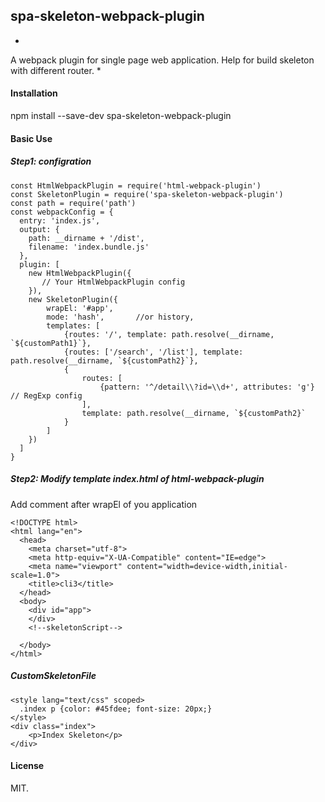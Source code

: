 ## spa-skeleton-webpack-plugin

*
A webpack plugin for single page web application. Help for build skeleton with different router.
*

#### Installation

npm install --save-dev spa-skeleton-webpack-plugin

#### Basic Use
##### Step1: configration

```
const HtmlWebpackPlugin = require('html-webpack-plugin')
const SkeletonPlugin = require('spa-skeleton-webpack-plugin')
const path = require('path')
const webpackConfig = {
  entry: 'index.js',
  output: {
    path: __dirname + '/dist',
    filename: 'index.bundle.js'
  },
  plugin: [
    new HtmlWebpackPlugin({
       // Your HtmlWebpackPlugin config
    }),
    new SkeletonPlugin({
        wrapEl: '#app',
        mode: 'hash',       //or history,
        templates: [
            {routes: '/', template: path.resolve(__dirname, `${customPath1}`},
            {routes: ['/search', '/list'], template: path.resolve(__dirname, `${customPath2}`},
            {
                routes: [
                    {pattern: '^/detail\\?id=\\d+', attributes: 'g'}   // RegExp config
                ],
                template: path.resolve(__dirname, `${customPath2}`
            }
        ]
    })
  ]
}
```

##### Step2: Modify template index.html of html-webpack-plugin
Add comment <!--skeletonScript--> after wrapEl of you application

```
<!DOCTYPE html>
<html lang="en">
  <head>
    <meta charset="utf-8">
    <meta http-equiv="X-UA-Compatible" content="IE=edge">
    <meta name="viewport" content="width=device-width,initial-scale=1.0">
    <title>cli3</title>
  </head>
  <body>
    <div id="app">
    </div>
    <!--skeletonScript-->

  </body>
</html>
```

##### CustomSkeletonFile

```
<style lang="text/css" scoped>
  .index p {color: #45fdee; font-size: 20px;}
</style>
<div class="index">
    <p>Index Skeleton</p>
</div>
```

#### License
MIT.
